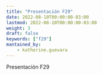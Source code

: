 ```yaml
---
title: "Presentación F29"
date: 2022-08-10T00:00:00-03:00
lastmod: 2022-08-10T00:00:00-03:00
weight: 3
draft: false
keywords: ["f29"]
mantained_by:
    - katherine.guevara
---
```


Presentación F29
